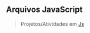 ## Arquivos JavaScript

> Projetos/Atividades em <a href="https://developer.mozilla.org/pt-BR/docs/Web/JavaScript">Js</a>
